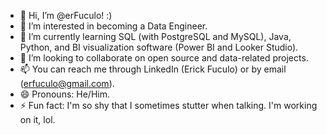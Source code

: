 - 👋 Hi, I’m @erFuculo! :)
- 👀 I’m interested in becoming a Data Engineer.
- 🌱 I’m currently learning SQL (with PostgreSQL and MySQL), Java, Python, and BI visualization software (Power BI and Looker Studio).
- 💞 I’m looking to collaborate on open source and data-related projects.
- 📫 You can reach me through LinkedIn (Erick Fuculo) or by email (erfuculo@gmail.com).
- 😄 Pronouns: He/Him.
- ⚡ Fun fact: I'm so shy that I sometimes stutter when talking. I'm working on it, lol.
